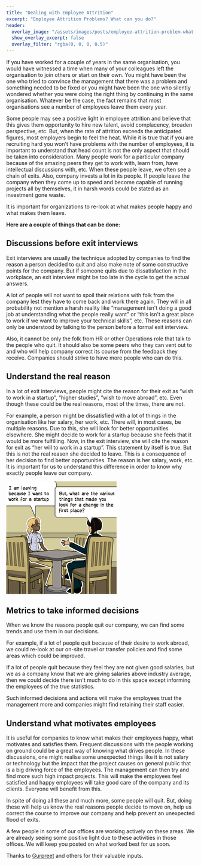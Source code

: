 ```yaml
---
title: "Dealing with Employee Attrition"
excerpt: "Employee Attrition Problems? What can you do?"
header:
  overlay_image: "/assets/images/posts/employee-attrition-problem-what-can-you-do/employee-attrition.png"
  show_overlay_excerpt: false
  overlay_filter: "rgba(0, 0, 0, 0.5)"
---
```


If you have worked for a couple of years in the same organisation, you would have witnessed a time when many of your 
colleagues left the organisation to join others or start on their own. You might have been the one who tried to convince
the management that there was a problem and something needed to be fixed or you might have been the one who silently 
wondered whether you were doing the right thing by continuing in the same organisation. Whatever be the case, the fact
remains that most organisations see a number of employees leave them every year.

Some people may see a positive light in employee attrition and believe that this gives them opportunity to hire new 
talent, avoid complacency, broaden perspective, etc. But, when the rate of attrition exceeds the anticipated figures, 
most employers begin to feel the heat.
While it is true that if you are recruiting hard you won't have problems with the number of employees, it is important 
to understand that head count is not the only aspect that should be taken into consideration. Many people work for a 
particular company because of the amazing peers they get to work with, learn from, have intellectual discussions with, 
etc. When these people leave, we often see a chain of exits. Also, company invests a lot in its people. If people leave 
the company when they come up to speed and become capable of running projects all by themselves, it in harsh words could 
be stated as an investment gone waste.

It is important for organizations to re-look at what makes people happy and what makes them leave.

**Here are a couple of things that can be done:**
## Discussions before exit interviews

Exit interviews are usually the technique adopted by companies to find the reason a person decided to quit and also make
note of some constructive points for the company. But if someone quits due to dissatisfaction in the workplace, an exit
interview might be too late in the cycle to get the actual answers.

A lot of people will not want to spoil their relations with folk from the company lest they have to come back and work 
there again. They will in all probability not mention a harsh reality like “management isn't doing a good job at 
understanding what the people really want” or “this isn't a great place to work if we want to improve your technical
skills”, etc. These reasons can only be understood by talking to the person before a formal exit interview.

Also, it cannot be only the folk from HR or other Operations role that talk to the people who quit. It should also be 
some peers who they can vent out to and who will help company correct its course from the feedback they receive.
Companies should strive to have more people who can do this.

## Understand the real reason

In a lot of exit interviews, people might cite the reason for their exit as “wish to work in a startup”, “higher studies”, 
“wish to move abroad”, etc. Even though these could be the real reasons, most of the times, there are not.

For example, a person might be dissatisfied with a lot of things in the organisation like her salary, her work, etc. 
There will, in most cases, be multiple reasons. Due to this, she will look for better opportunities elsewhere. She might
decide to work for a startup because she feels that it would be more fulfilling. Now, in the exit interview, she will 
cite the reason for exit as “her will to work in a startup”. This statement by itself is true. But this is not the real 
reason she decided to leave. This is a consequence of her decision to find better opportunities. The reason is her 
salary, work, etc. It is important for us to understand this difference in order to know why exactly people leave our 
company.

![Find the real reason for employee exit](/assets/images/posts/employee-attrition-problem-what-can-you-do/find-real-reason-for-employee-exit.png)

## Metrics to take informed decisions

When we know the reasons people quit our company, we can find some trends and use them in our decisions. 

For example, if a lot of people quit because of their desire to work abroad, we could re-look at our on-site travel 
or transfer policies and find some areas which could be improved.

If a lot of people quit because they feel they are not given good salaries, but we as a company know that we are giving 
salaries above industry average, then we could decide there isn't much to do in this space except informing the 
employees of the true statistics.

Such informed decisions and actions will make the employees trust the management more and companies might find retaining 
their staff easier.

## Understand what motivates employees

It is useful for companies to know what makes their employees happy, what motivates and satisfies them. Frequent 
discussions with the people working on ground could be a great way of knowing what drives people. In these discussions,
one might realise some unexpected things like it is not salary or technology but the impact that the project causes on 
general public that is a big driving force of the employees. The management can then try and find more such high impact 
projects. This will make the employees feel satisfied and happy employees will take good care of the company and its 
clients. Everyone will benefit from this.

In spite of doing all these and much more, some people will quit. But, doing these will help us know the real reasons 
people decide to move on, help us correct the course to improve our company and help prevent an unexpected flood of 
exits.

A few people in some of our offices are working actively on these areas. We are already seeing some positive light due 
to these activities in those offices. We will keep you posted on what worked best for us soon.

Thanks to <a href="https://twitter.com/_zenx_" target="_blank">Gurpreet</a> and others for their valuable inputs.